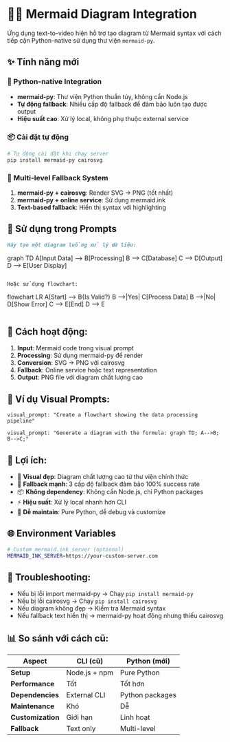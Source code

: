 # 🧜‍♀️ Mermaid Diagram Integration

Ứng dụng text-to-video hiện hỗ trợ tạo diagram từ Mermaid syntax với cách tiếp cận Python-native sử dụng thư viện `mermaid-py`.

## ✨ Tính năng mới

### 🚀 Python-native Integration
- **mermaid-py**: Thư viện Python thuần túy, không cần Node.js
- **Tự động fallback**: Nhiều cấp độ fallback để đảm bảo luôn tạo được output
- **Hiệu suất cao**: Xử lý local, không phụ thuộc external service

### 📦 Cài đặt tự động
```bash
# Tự động cài đặt khi chạy server
pip install mermaid-py cairosvg
```

### 🔄 Multi-level Fallback System
1. **mermaid-py + cairosvg**: Render SVG → PNG (tốt nhất)
2. **mermaid-py + online service**: Sử dụng mermaid.ink
3. **Text-based fallback**: Hiển thị syntax với highlighting

## 📝 Sử dụng trong Prompts

```markdown
Hãy tạo một diagram luồng xử lý dữ liệu:

```
graph TD
    A[Input Data] --> B[Processing]
    B --> C[Database]
    C --> D[Output]
    D --> E[User Display]
```

Hoặc sử dụng flowchart:

```
flowchart LR
    A[Start] --> B{Is Valid?}
    B -->|Yes| C[Process Data]
    B -->|No| D[Show Error]
    C --> E[End]
    D --> E
```
```

## 🔧 Cách hoạt động:

1. **Input**: Mermaid code trong visual prompt
2. **Processing**: Sử dụng mermaid-py để render
3. **Conversion**: SVG → PNG với cairosvg
4. **Fallback**: Online service hoặc text representation
5. **Output**: PNG file với diagram chất lượng cao

## 📝 Ví dụ Visual Prompts:

```text
visual_prompt: "Create a flowchart showing the data processing pipeline"
```

```text
visual_prompt: "Generate a diagram with the formula: graph TD; A-->B; B-->C;"
```

## 🎯 Lợi ích:

- 🎨 **Visual đẹp**: Diagram chất lượng cao từ thư viện chính thức
- 🔄 **Fallback mạnh**: 3 cấp độ fallback đảm bảo 100% success rate
- 📦 **Không dependency**: Không cần Node.js, chỉ Python packages
- ⚡ **Hiệu suất**: Xử lý local nhanh hơn CLI
- 🔧 **Dễ maintain**: Pure Python, dễ debug và customize

## 🌐 Environment Variables

```bash
# Custom mermaid.ink server (optional)
MERMAID_INK_SERVER=https://your-custom-server.com
```

## 🐛 Troubleshooting:

- Nếu bị lỗi import mermaid-py → Chạy `pip install mermaid-py`
- Nếu bị lỗi cairosvg → Chạy `pip install cairosvg`
- Nếu diagram không đẹp → Kiểm tra Mermaid syntax
- Nếu fallback text hiển thị → mermaid-py hoạt động nhưng thiếu cairosvg

## 📊 So sánh với cách cũ:

| Aspect | CLI (cũ) | Python (mới) |
|--------|----------|--------------|
| **Setup** | Node.js + npm | Pure Python |
| **Performance** | Tốt | Tốt hơn |
| **Dependencies** | External CLI | Python packages |
| **Maintenance** | Khó | Dễ |
| **Customization** | Giới hạn | Linh hoạt |
| **Fallback** | Text only | Multi-level |
